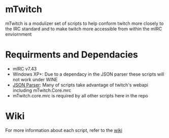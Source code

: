# mTwitch
mTwitch is a modulizer set of scripts to help conform twitch more closely to the IRC standard and to make twitch more accessible from within the mIRC enviornment

# Requirments and Dependacies
* mIRC v7.43
* Windows XP+: Due to a dependacy in the JSON parser these scripts will not work under WINE
* [JSON Parser](http://hawkee.com/snippet/10194/): Many of scripts take advantage of twitch's webapi including mTwitch.Core.mrc
* mTwitch.core.mrc is required by all other scripts here in the repo

# Wiki
For more information about each script, refer to the [wiki](https://github.com/SReject/mTwitch/wiki)



